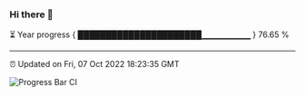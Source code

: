 ### Hi there 👋

⏳ Year progress { ██████████████████████▁▁▁▁▁▁▁▁ } 76.65 %

---

⏰ Updated on Fri, 07 Oct 2022 18:23:35 GMT

![Progress Bar CI](https://github.com/liununu/liununu/workflows/Progress%20Bar%20CI/badge.svg)
